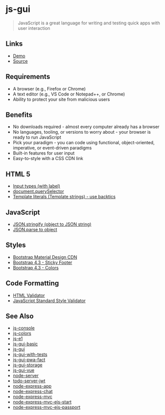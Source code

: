 # js-gui

> JavaScript is a great language for writing and testing quick apps with user interaction

## Links

- [Demo](https://profcase.github.io/js-gui/)
- [Source](https://github.com/profcase/js-gui)

## Requirements

- A browser (e.g., Firefox or Chrome)
- A text editor (e.g., VS Code or Notepad++, or Chrome)
- Ability to protect your site from malicious users

## Benefits

- No downloads required - almost every computer already has a browser
- No languages, tooling, or versions to worry about - your browser is ready to run JavaScript
- Pick your paradigm - you can code using functional, object-oriented, imperative, or event-driven paradigms
- Built-in features for user input
- Easy-to-style with a CSS CDN link

## HTML 5

- [Input types (with label)](https://developer.mozilla.org/en-US/docs/Web/HTML/Element/input)
- [document.querySelector](https://developer.mozilla.org/en-US/docs/Web/API/Document/querySelector)
- [Template literals (Template strings) - use backtics](https://developer.mozilla.org/en-US/docs/Web/JavaScript/Reference/Template_literals)

## JavaScript

- [JSON.stringify (object to JSON string)](https://developer.mozilla.org/en-US/docs/Web/JavaScript/Reference/Global_Objects/JSON/stringify)
- [JSON.parse to object](https://developer.mozilla.org/en-US/docs/Web/JavaScript/Reference/Global_Objects/JSON/parse)

## Styles

- [Bootstrap Material Design CDN](https://mdbootstrap.com/md-bootstrap-cdn/)
- [Bootstrap 4.3 - Sticky Footer](https://getbootstrap.com/docs/4.3/examples/sticky-footer/)
- [Bootstrap 4.3 - Colors](https://getbootstrap.com/docs/4.3/utilities/colors/)

## Code Formatting

- [HTML Validator](https://validator.w3.org/)
- [JavaScript Standard Style Validator](https://standardjs.com/demo.html)

## See Also

- [js-console](https://github.com/profcase/js-console)
- [js-colors](https://github.com/profcase/js-colors)
- [js-e1](https://github.com/profcase/js-e1)
- [js-gui-basic](https://github.com/profcase/js-gui-basic)
- [js-gui](https://github.com/profcase/js-gui)
- [js-gui-with-tests](https://github.com/profcase/js-gui-with-tests)
- [js-gui-pwa-fact](https://github.com/profcase/js-gui-pwa-fact)
- [js-gui-storage](https://github.com/profcase/js-gui-storage)
- [js-gui-vue](https://github.com/denisecase/js-gui-vue)
- [node-server](https://github.com/profcase/node-server)
- [todo-server-jwt](https://github.com/profcase/todo-server-jwt)
- [node-express-app](https://github.com/denisecase/node-express-app)
- [node-express-chat](https://github.com/denisecase/node-express-chat)
- [node-express-mvc](https://github.com/denisecase/node-express-mvc)
- [node-express-mvc-ejs-start](https://bitbucket.org/professorcase/node-express-mvc-ejs-start)
- [node-express-mvc-ejs-passport](https://bitbucket.org/professorcase/node-express-mvc-ejs-passport)

